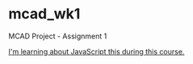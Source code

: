 # mcad_wk1
MCAD Project - Assignment 1

[I'm learning about JavaScript this during this course.](http://wwww.mcad.edu)

